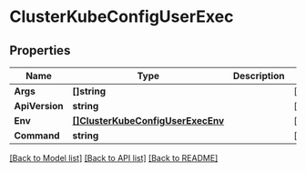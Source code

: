 # ClusterKubeConfigUserExec

## Properties
Name | Type | Description | Notes
------------ | ------------- | ------------- | -------------
**Args** | **[]string** |  | [optional] 
**ApiVersion** | **string** |  | [optional] 
**Env** | [**[]ClusterKubeConfigUserExecEnv**](Cluster_kubeConfig_user_exec_env.md) |  | [optional] 
**Command** | **string** |  | [optional] 

[[Back to Model list]](../README.md#documentation-for-models) [[Back to API list]](../README.md#documentation-for-api-endpoints) [[Back to README]](../README.md)



